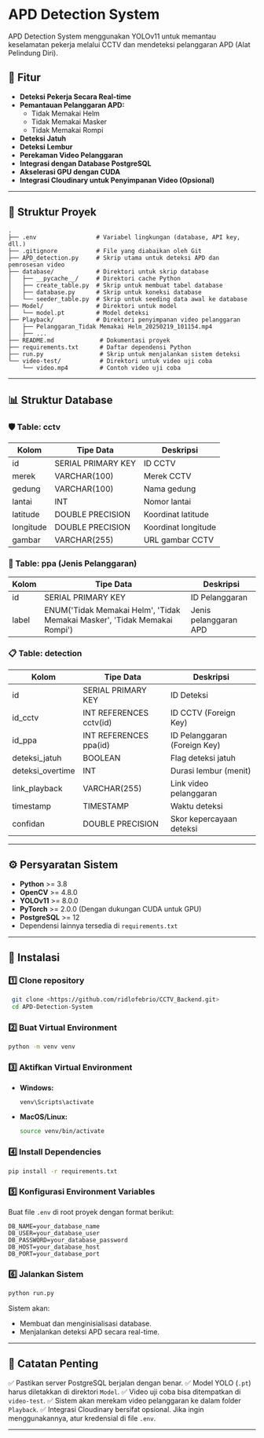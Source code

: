 # APD Detection System

APD Detection System menggunakan YOLOv11 untuk memantau keselamatan pekerja melalui CCTV dan mendeteksi pelanggaran APD (Alat Pelindung Diri).

## 🚀 Fitur
- **Deteksi Pekerja Secara Real-time**
- **Pemantauan Pelanggaran APD:**
  - Tidak Memakai Helm
  - Tidak Memakai Masker
  - Tidak Memakai Rompi
- **Deteksi Jatuh** 
- **Deteksi Lembur** 
- **Perekaman Video Pelanggaran**
- **Integrasi dengan Database PostgreSQL**
- **Akselerasi GPU dengan CUDA**
- **Integrasi Cloudinary untuk Penyimpanan Video (Opsional)**

---

## 📂 Struktur Proyek
```
.
├── .env                 # Variabel lingkungan (database, API key, dll.)
├── .gitignore           # File yang diabaikan oleh Git
├── APD_detection.py     # Skrip utama untuk deteksi APD dan pemrosesan video
├── database/            # Direktori untuk skrip database
│   ├── __pycache__/     # Direktori cache Python
│   ├── create_table.py  # Skrip untuk membuat tabel database
│   ├── database.py      # Skrip untuk koneksi database
│   └── seeder_table.py  # Skrip untuk seeding data awal ke database
├── Model/               # Direktori untuk model 
│   └── model.pt         # Model deteksi  
├── Playback/            # Direktori penyimpanan video pelanggaran
│   ├── Pelanggaran_Tidak Memakai Helm_20250219_101154.mp4
│   ├── ...
├── README.md             # Dokumentasi proyek
├── requirements.txt      # Daftar dependensi Python
├── run.py                # Skrip untuk menjalankan sistem deteksi
└── video-test/           # Direktori untuk video uji coba
    └── video.mp4         # Contoh video uji coba
```

---

## 📊 Struktur Database

### **🛡️ Table: cctv**
| Kolom        | Tipe Data            | Deskripsi        |
|-------------|---------------------|----------------|
| id          | SERIAL PRIMARY KEY  | ID CCTV        |
| merek       | VARCHAR(100)        | Merek CCTV     |
| gedung      | VARCHAR(100)        | Nama gedung    |
| lantai      | INT                 | Nomor lantai   |
| latitude    | DOUBLE PRECISION    | Koordinat latitude |
| longitude   | DOUBLE PRECISION    | Koordinat longitude |
| gambar      | VARCHAR(255)        | URL gambar CCTV |

### **🚦 Table: ppa** (Jenis Pelanggaran)
| Kolom | Tipe Data | Deskripsi |
|------|---------|-----------|
| id   | SERIAL PRIMARY KEY | ID Pelanggaran |
| label | ENUM('Tidak Memakai Helm', 'Tidak Memakai Masker', 'Tidak Memakai Rompi') | Jenis pelanggaran APD |

### **📋 Table: detection**
| Kolom          | Tipe Data           | Deskripsi                      |
|--------------|-------------------|--------------------------------|
| id           | SERIAL PRIMARY KEY | ID Deteksi                    |
| id_cctv      | INT REFERENCES cctv(id) | ID CCTV (Foreign Key)       |
| id_ppa       | INT REFERENCES ppa(id)  | ID Pelanggaran (Foreign Key) |
| deteksi_jatuh| BOOLEAN           | Flag deteksi jatuh             |
| deteksi_overtime | INT            | Durasi lembur (menit)         |
| link_playback | VARCHAR(255)     | Link video pelanggaran         |
| timestamp    | TIMESTAMP         | Waktu deteksi                  |
| confidan     | DOUBLE PRECISION  | Skor kepercayaan deteksi       |

---

## ⚙️ Persyaratan Sistem
- **Python** >= 3.8
- **OpenCV** >= 4.8.0
- **YOLOv11** >= 8.0.0
- **PyTorch** >= 2.0.0 (Dengan dukungan CUDA untuk GPU)
- **PostgreSQL** >= 12
- Dependensi lainnya tersedia di `requirements.txt`

---

## 📌 Instalasi
### **1️⃣ Clone repository**
```sh
 git clone <https://github.com/ridlofebrio/CCTV_Backend.git>
 cd APD-Detection-System
```

### **2️⃣ Buat Virtual Environment**
```sh
python -m venv venv
```

### **3️⃣ Aktifkan Virtual Environment**
- **Windows:**
  ```sh
  venv\Scripts\activate
  ```
- **MacOS/Linux:**
  ```sh
  source venv/bin/activate
  ```

### **4️⃣ Install Dependencies**
```sh
pip install -r requirements.txt
```

### **5️⃣ Konfigurasi Environment Variables**
Buat file `.env` di root proyek dengan format berikut:
```env
DB_NAME=your_database_name
DB_USER=your_database_user
DB_PASSWORD=your_database_password
DB_HOST=your_database_host
DB_PORT=your_database_port
```

### **6️⃣ Jalankan Sistem**
```sh
python run.py
```

Sistem akan:
- Membuat dan menginisialisasi database.
- Menjalankan deteksi APD secara real-time.

---

## 🔹 Catatan Penting
✅ Pastikan server PostgreSQL berjalan dengan benar.
✅ Model YOLO (`.pt`) harus diletakkan di direktori `Model`.
✅ Video uji coba bisa ditempatkan di `video-test`.
✅ Sistem akan merekam video pelanggaran ke dalam folder `Playback`.
✅ Integrasi Cloudinary bersifat opsional. Jika ingin menggunakannya, atur kredensial di file `.env`.

---